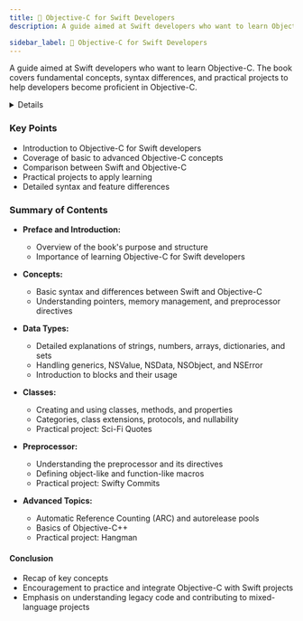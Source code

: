 ```yaml
---
title: 📕 Objective-C for Swift Developers
description: A guide aimed at Swift developers who want to learn Objective-C. The book covers fundamental concepts, syntax differences, and practical projects to help developers become proficient in Objective-C.

sidebar_label: 📕 Objective-C for Swift Developers
---
```


A guide aimed at Swift developers who want to learn Objective-C. The book covers fundamental concepts, syntax differences, and practical projects to help developers become proficient in Objective-C.

<details>

**URL:** https://www.hackingwithswift.com/store/objective-c-for-swift-developers

**Published:** 2019  

**Authors:** `Paul Hudson`

**Tags:**  
`Objective-C`, `Swift`, `iOS Development`, `Programming`, `Transition Guide`

</details>

### Key Points
- Introduction to Objective-C for Swift developers
- Coverage of basic to advanced Objective-C concepts
- Comparison between Swift and Objective-C
- Practical projects to apply learning
- Detailed syntax and feature differences

### Summary of Contents
- **Preface and Introduction:** 
  - Overview of the book's purpose and structure
  - Importance of learning Objective-C for Swift developers
  
- **Concepts:** 
  - Basic syntax and differences between Swift and Objective-C
  - Understanding pointers, memory management, and preprocessor directives
  
- **Data Types:**
  - Detailed explanations of strings, numbers, arrays, dictionaries, and sets
  - Handling generics, NSValue, NSData, NSObject, and NSError
  - Introduction to blocks and their usage
  
- **Classes:**
  - Creating and using classes, methods, and properties
  - Categories, class extensions, protocols, and nullability
  - Practical project: Sci-Fi Quotes
  
- **Preprocessor:**
  - Understanding the preprocessor and its directives
  - Defining object-like and function-like macros
  - Practical project: Swifty Commits

- **Advanced Topics:**
  - Automatic Reference Counting (ARC) and autorelease pools
  - Basics of Objective-C++
  - Practical project: Hangman

#### Conclusion
- Recap of key concepts
- Encouragement to practice and integrate Objective-C with Swift projects
- Emphasis on understanding legacy code and contributing to mixed-language projects

<LinkCard title="Link to Book" href="https://www.hackingwithswift.com/store/objective-c-for-swift-developers" />